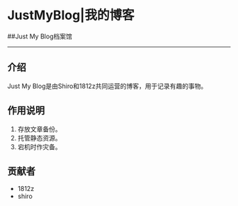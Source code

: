 # JustMyBlog|我的博客
##Just My Blog档案馆

---

## 介绍

Just My Blog是由Shiro和1812z共同运营的博客，用于记录有趣的事物。

## 作用说明

1. 存放文章备份。
2. 托管静态资源。
3. 宕机时作灾备。

## 贡献者

* 1812z
* shiro


